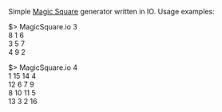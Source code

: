 
Simple [Magic Square](http://en.wikipedia.org/wiki/Magic_square) generator written in IO. Usage examples:

$> MagicSquare.io 3<br/>
8 1 6<br/> 
3 5 7<br/>
4 9 2<br/>

$> MagicSquare.io 4<br/>
1 15 14 4<br/>
12 6  7 9<br/>
8 10 11 5<br/>
13 3 2 16<br/>


